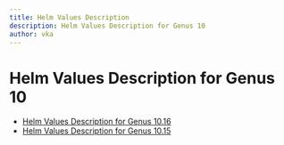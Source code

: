 ```yaml
---
title: Helm Values Description
description: Helm Values Description for Genus 10
author: vka
---
```


# Helm Values Description for Genus 10

- [Helm Values Description for Genus 10.16](genus-10.16.md)
- [Helm Values Description for Genus 10.15](genus-10.15.md)
